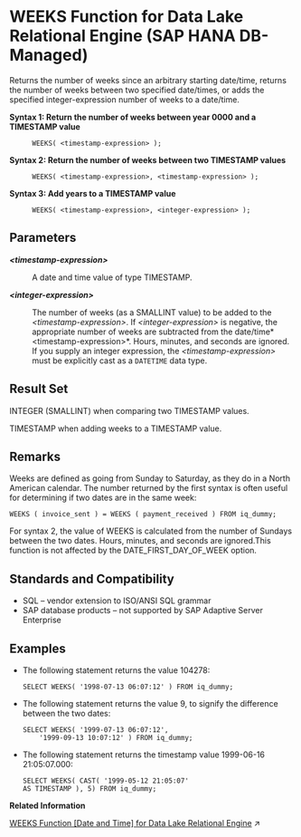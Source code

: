 <!-- loio1bad0c474fc14fa299ff73a738157073 -->

# WEEKS Function for Data Lake Relational Engine \(SAP HANA DB-Managed\)

Returns the number of weeks since an arbitrary starting date/time, returns the number of weeks between two specified date/times, or adds the specified integer-expression number of weeks to a date/time.




<dl>
<dt><b>

Syntax 1: Return the number of weeks between year 0000 and a TIMESTAMP value

</b></dt>
<dd>

```
WEEKS( <timestamp-expression> );
```



</dd><dt><b>

Syntax 2: Return the number of weeks between two TIMESTAMP values

</b></dt>
<dd>

```
WEEKS( <timestamp-expression>, <timestamp-expression> );
```



</dd><dt><b>

Syntax 3: Add years to a TIMESTAMP value

</b></dt>
<dd>

```
WEEKS( <timestamp-expression>, <integer-expression> );
```



</dd>
</dl>



<a name="loio1bad0c474fc14fa299ff73a738157073__section_ijx_f2v_vrb"/>

## Parameters


<dl>
<dt><b>

*<timestamp-expression\>* 

</b></dt>
<dd>

A date and time value of type TIMESTAMP.



</dd><dt><b>

*<integer-expression\>*

</b></dt>
<dd>

The number of weeks \(as a SMALLINT value\) to be added to the *<timestamp-expression\>*. If *<integer-expression\>* is negative, the appropriate number of weeks are subtracted from the date/time*<timestamp-expression\>*. Hours, minutes, and seconds are ignored. If you supply an integer expression, the *<timestamp-expression\>* must be explicitly cast as a `DATETIME` data type.



</dd>
</dl>



<a name="loio1bad0c474fc14fa299ff73a738157073__section_pzy_h2v_vrb"/>

## Result Set

INTEGER \(SMALLINT\) when comparing two TIMESTAMP values.

TIMESTAMP when adding weeks to a TIMESTAMP value.



<a name="loio1bad0c474fc14fa299ff73a738157073__section_omp_j2v_vrb"/>

## Remarks

Weeks are defined as going from Sunday to Saturday, as they do in a North American calendar. The number returned by the first syntax is often useful for determining if two dates are in the same week:

```
WEEKS ( invoice_sent ) = WEEKS ( payment_received ) FROM iq_dummy;
```

For syntax 2, the value of WEEKS is calculated from the number of Sundays between the two dates. Hours, minutes, and seconds are ignored.This function is not affected by the DATE\_FIRST\_DAY\_OF\_WEEK option.



<a name="loio1bad0c474fc14fa299ff73a738157073__section_ywx_j2v_vrb"/>

## Standards and Compatibility

-   SQL – vendor extension to ISO/ANSI SQL grammar
-   SAP database products – not supported by SAP Adaptive Server Enterprise



<a name="loio1bad0c474fc14fa299ff73a738157073__section_jbq_3p3_wrb"/>

## Examples

-   The following statement returns the value 104278:

    ```
    SELECT WEEKS( '1998-07-13 06:07:12' ) FROM iq_dummy;
    ```

-   The following statement returns the value 9, to signify the difference between the two dates:

    ```
    SELECT WEEKS( '1999-07-13 06:07:12',
    	'1999-09-13 10:07:12' ) FROM iq_dummy;
    ```

-   The following statement returns the timestamp value 1999-06-16 21:05:07.000:

    ```
    SELECT WEEKS( CAST( '1999-05-12 21:05:07'
    AS TIMESTAMP ), 5) FROM iq_dummy;
    ```


**Related Information**  


[WEEKS Function \[Date and Time\] for Data Lake Relational Engine](https://help.sap.com/viewer/19b3964099384f178ad08f2d348232a9/2024_3_QRC/en-US/a590601384f210158a02bf2d5a2c1783.html "Returns the number of weeks since an arbitrary starting date/time, returns the number of weeks between two specified date/times, or adds the specified integer-expression number of weeks to a date/time.") :arrow_upper_right:

